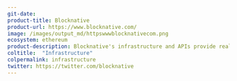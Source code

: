 ```yaml
---
git-date:
product-title: Blocknative
product-url: https://www.blocknative.com/
image: /images/output_md/httpswwwblocknativecom.png
ecosystem: ethereum
product-description: Blocknative's infrastructure and APIs provide real-time mempool monitoring to keep your transactions flowing reliably, resiliently, and predictably. 
coltitle:  "Infrastructure"
colpermalink: infrastructure
twitter: https://twitter.com/blocknative
---
```

